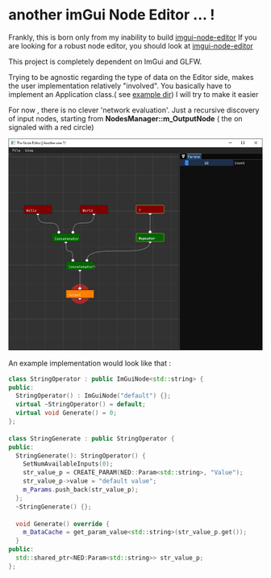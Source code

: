 # another imGui Node Editor ... !

Frankly, this is born only from my inability to build [imgui-node-editor](https://github.com/thedmd/imgui-node-editor)
If you are looking for a robust node editor, you should look at [imgui-node-editor](https://github.com/thedmd/imgui-node-editor)

This project is completely dependent on ImGui and GLFW.

Trying to be agnostic regarding the type of data on the Editor side, makes the user implementation relatively "involved". You basically have to implement an Application class.( see [example dir](/example)) I will try to make it easier

For now , there is no clever 'network evaluation'. Just a recursive discovery of input nodes, starting from **NodesManager::m_OutputNode** ( the on signaled with a red circle)

![screenshot](github_resources/node_editor_capture.jpg)



An example implementation would look like that :
```cpp
class StringOperator : public ImGuiNode<std::string> {
public:
  StringOperator() : ImGuiNode("default") {};
  virtual ~StringOperator() = default;
  virtual void Generate() = 0;
};

class StringGenerate : public StringOperator {
public:
  StringGenerate(): StringOperator() {
    SetNumAvailableInputs(0);
    str_value_p = CREATE_PARAM(NED::Param<std::string>, "Value");
    str_value_p->value = "default value";
    m_Params.push_back(str_value_p);
  };
  ~StringGenerate() {};

  void Generate() override {
    m_DataCache = get_param_value<std::string>(str_value_p.get());
  }
public:
  std::shared_ptr<NED:Param<std::string>> str_value_p;
};
```